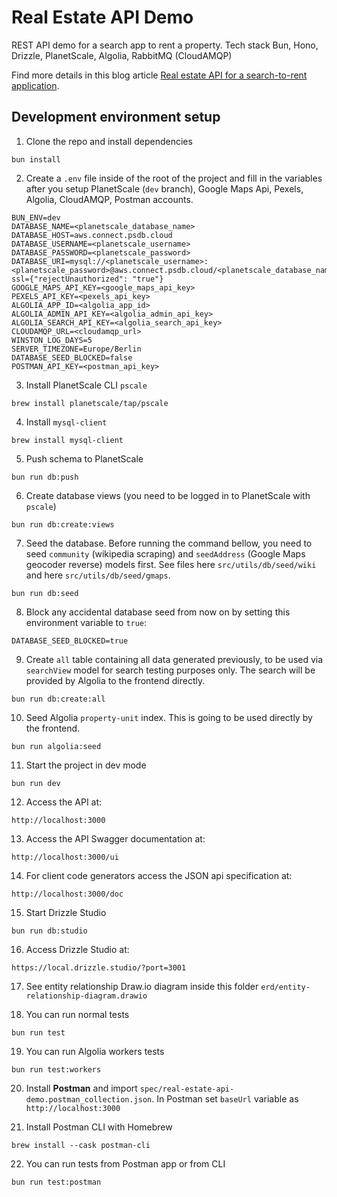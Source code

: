 # Real Estate API Demo

REST API demo for a search app to rent a property. Tech stack Bun, Hono, Drizzle, PlanetScale, Algolia, RabbitMQ (CloudAMQP)

Find more details in this blog article [Real estate API for a search-to-rent application](https://catalin.works/blog/real-estate-api-bun-hono-drizzle-planetscale-algolia).

## Development environment setup

1. Clone the repo and install dependencies

```
bun install
```

2. Create a `.env` file inside of the root of the project and fill in the variables after you setup PlanetScale (`dev` branch), Google Maps Api, Pexels, Algolia, CloudAMQP, Postman accounts.

```
BUN_ENV=dev
DATABASE_NAME=<planetscale_database_name>
DATABASE_HOST=aws.connect.psdb.cloud
DATABASE_USERNAME=<planetscale_username>
DATABASE_PASSWORD=<planetscale_password>
DATABASE_URI=mysql://<planetscale_username>:<planetscale_password>@aws.connect.psdb.cloud/<planetscale_database_name>?ssl={"rejectUnauthorized": "true"}
GOOGLE_MAPS_API_KEY=<google_maps_api_key>
PEXELS_API_KEY=<pexels_api_key>
ALGOLIA_APP_ID=<algolia_app_id>
ALGOLIA_ADMIN_API_KEY=<algolia_admin_api_key>
ALGOLIA_SEARCH_API_KEY=<algolia_search_api_key>
CLOUDAMQP_URL=<cloudamqp_url>
WINSTON_LOG_DAYS=5
SERVER_TIMEZONE=Europe/Berlin
DATABASE_SEED_BLOCKED=false
POSTMAN_API_KEY=<postman_api_key>
```

3. Install PlanetScale CLI `pscale`

```
brew install planetscale/tap/pscale
```

4. Install `mysql-client`

```
brew install mysql-client
```

5. Push schema to PlanetScale

```
bun run db:push
```

6. Create database views (you need to be logged in to PlanetScale with `pscale`)

```
bun run db:create:views
```

7. Seed the database. Before running the command bellow, you need to seed `community` (wikipedia scraping) and `seedAddress` (Google Maps geocoder reverse) models first. See files here `src/utils/db/seed/wiki` and here `src/utils/db/seed/gmaps`.  

```
bun run db:seed
```

8. Block any accidental database seed from now on by setting this environment variable to `true`:

```
DATABASE_SEED_BLOCKED=true
```

9. Create `all` table containing all data generated previously, to be used via `searchView` model for search testing purposes only. The search will be provided by Algolia to the frontend directly.

```
bun run db:create:all
```

10. Seed Algolia `property-unit` index. This is going to be used directly by the frontend.

```
bun run algolia:seed
```

11. Start the project in dev mode

```
bun run dev
```

12. Access the API at:

```
http://localhost:3000
```

13. Access the API Swagger documentation at:

```
http://localhost:3000/ui
```

14. For client code generators access the JSON api specification at:

```
http://localhost:3000/doc
```

15. Start Drizzle Studio

```
bun run db:studio
```

16. Access Drizzle Studio at:

```
https://local.drizzle.studio/?port=3001
```

17. See entity relationship Draw.io diagram inside this folder `erd/entity-relationship-diagram.drawio`

18. You can run normal tests

```
bun run test
```

19. You can run Algolia workers tests

```
bun run test:workers
```

20. Install **Postman** and import `spec/real-estate-api-demo.postman_collection.json`. In Postman set `baseUrl` variable as `http://localhost:3000`

21. Install Postman CLI with Homebrew

```
brew install --cask postman-cli
```

22. You can run tests from Postman app or from CLI

```
bun run test:postman
```
